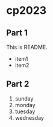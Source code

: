 # cp2023

## Part 1
This is README.
- item1
- item2

## Part 2
1. sunday
1. monday
1. tuesday
1. wednesday





